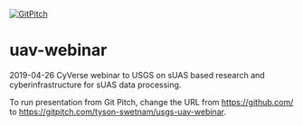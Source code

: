 [![GitPitch](https://gitpitch.com/assets/badge.svg)](https://gitpitch.com/tyson-swetnam/usgs-uav-webinar/master) 

# uav-webinar 
2019-04-26 CyVerse webinar to USGS on sUAS based research and cyberinfrastructure for sUAS data processing. 

To run presentation from Git Pitch, change the URL from https://github.com/ to https://gitpitch.com/tyson-swetnam/usgs-uav-webinar.
